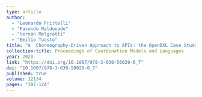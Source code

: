 ```yaml
---
type: article
author:
  - "Leonardo Frittelli"
  - "Facundo Maldonado"
  - "Hernán Melgratti"
  - "Emilio Tuosto"
title: "A  Choreography-Driven Approach to APIs: the OpenDXL Case Study"
collection-title: Proceedings of Coordination Models and Languages
year: 2020
link: "https://doi.org/10.1007/978-3-030-50029-0_7"
doi: "10.1007/978-3-030-50029-0_7"
published: true
volume: 12134
pages: "107-124"
---
```

